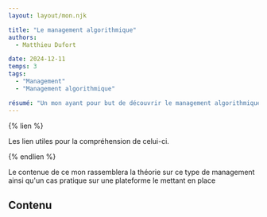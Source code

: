 ```yaml
---
layout: layout/mon.njk

title: "Le management algorithmique"
authors:
  - Matthieu Dufort

date: 2024-12-11
temps: 3
tags:
  - "Management"
  - "Management algorithmique"

résumé: "Un mon ayant pour but de découvrir le management algorithmique en analysant la théorie et un cas pratique"
---
```


{% lien %}

Les lien utiles pour la compréhension de celui-ci.

{% endlien %}

Le contenue de ce mon rassemblera la théorie sur ce type de management ainsi qu'un cas pratique sur une plateforme le mettant en place


## Contenu

